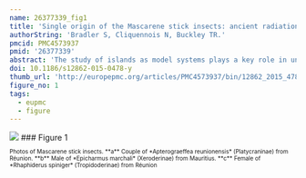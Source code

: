```yaml
---
name: 26377339_fig1
title: 'Single origin of the Mascarene stick insects: ancient radiation on sunken islands?'
authorString: 'Bradler S, Cliquennois N, Buckley TR.'
pmcid: PMC4573937
pmid: '26377339'
abstract: 'The study of islands as model systems plays a key role in understanding many evolutionary processes. Knowledge of the historical events leading to present-day island communities is pivotal for exploring fundamental mechanisms of speciation and adaptation. The remote Mascarene archipelago (Mauritius, Réunion, Rodrigues), considered to be the product of an age-progressive trend of north-to-south volcanic activity in the Indian Ocean, hosts a remarkably diverse, endemic and threatened concentration of flora and fauna that has traditionally been considered to be biogeographically related to Madagascar and Africa. To explore the evolutionary diversity of the Mascarene stick insects (Phasmatodea), we constructed a global phylogeny from approximately 2.4 kb of mitochondrial and nuclear sequence data of more than 120 species representing all major phasmatodean lineages.Based on the obtained time-calibrated molecular tree we demonstrate that the current phasmid community of the Mascarene archipelago, which consists of members of four presumably unrelated traditional subfamilies, is the result of a single ancient dispersal event from Australasia and started radiating between 16-29 million years ago, significantly predating the age of Mauritius (8-10 million years).We propose that the Mascarene stick insects diversified on landmasses now eroded away, presumably to the north of Mauritius. In consequence, ancient islands have probably persisted in the Indian Ocean until the emergence of Mauritius and not only served as stepping stones for colonisation events during sea-level lowstands, but as long-lasting cradles of evolution. These ancient landmasses most likely allowed for adaptive speciation and served as significant sources of diversity that contributed to the biomes of the Mascarene archipelago and the megadiverse Madagascar.'
doi: 10.1186/s12862-015-0478-y
thumb_url: 'http://europepmc.org/articles/PMC4573937/bin/12862_2015_478_Fig1_HTML.gif'
figure_no: 1
tags:
  - eupmc
  - figure
---
```

<img src='http://europepmc.org/articles/PMC4573937/bin/12862_2015_478_Fig1_HTML.jpg' style='max-height: 300px'>
### Figure 1
<p style='font-size: 10px;'>Photos of Mascarene stick insects. **a** Couple of *Apterograeffea reunionensis* (Platycraninae) from Réunion. **b** Male of *Epicharmus marchali* (Xeroderinae) from Mauritius. **c** Female of *Rhaphiderus spiniger* (Tropidoderinae) from Réunion</p>